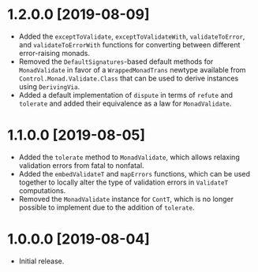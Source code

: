 # 1.2.0.0 [2019-08-09]

- Added the `exceptToValidate`, `exceptToValidateWith`, `validateToError`, and `validateToErrorWith` functions for converting between different error-raising monads.
- Removed the `DefaultSignatures`-based default methods for `MonadValidate` in favor of a `WrappedMonadTrans` newtype available from `Control.Monad.Validate.Class` that can be used to derive instances using `DerivingVia`.
- Added a default implementation of `dispute` in terms of `refute` and `tolerate` and added their equivalence as a law for `MonadValidate`.

# 1.1.0.0 [2019-08-05]

- Added the `tolerate` method to `MonadValidate`, which allows relaxing validation errors from fatal to nonfatal.
- Added the `embedValidateT` and `mapErrors` functions, which can be used together to locally alter the type of validation errors in `ValidateT` computations.
- Removed the `MonadValidate` instance for `ContT`, which is no longer possible to implement due to the addition of `tolerate`.

# 1.0.0.0 [2019-08-04]

- Initial release.
